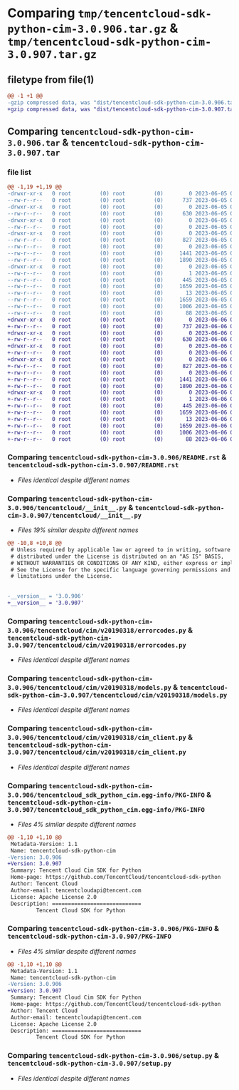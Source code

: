 # Comparing `tmp/tencentcloud-sdk-python-cim-3.0.906.tar.gz` & `tmp/tencentcloud-sdk-python-cim-3.0.907.tar.gz`

## filetype from file(1)

```diff
@@ -1 +1 @@
-gzip compressed data, was "dist/tencentcloud-sdk-python-cim-3.0.906.tar", last modified: Mon Jun  5 00:30:12 2023, max compression
+gzip compressed data, was "dist/tencentcloud-sdk-python-cim-3.0.907.tar", last modified: Tue Jun  6 02:22:13 2023, max compression
```

## Comparing `tencentcloud-sdk-python-cim-3.0.906.tar` & `tencentcloud-sdk-python-cim-3.0.907.tar`

### file list

```diff
@@ -1,19 +1,19 @@
-drwxr-xr-x   0 root         (0) root         (0)        0 2023-06-05 00:30:12.000000 tencentcloud-sdk-python-cim-3.0.906/
--rw-r--r--   0 root         (0) root         (0)      737 2023-06-05 00:30:11.000000 tencentcloud-sdk-python-cim-3.0.906/README.rst
-drwxr-xr-x   0 root         (0) root         (0)        0 2023-06-05 00:30:12.000000 tencentcloud-sdk-python-cim-3.0.906/tencentcloud/
--rw-r--r--   0 root         (0) root         (0)      630 2023-06-05 00:30:11.000000 tencentcloud-sdk-python-cim-3.0.906/tencentcloud/__init__.py
-drwxr-xr-x   0 root         (0) root         (0)        0 2023-06-05 00:30:12.000000 tencentcloud-sdk-python-cim-3.0.906/tencentcloud/cim/
--rw-r--r--   0 root         (0) root         (0)        0 2023-06-05 00:30:11.000000 tencentcloud-sdk-python-cim-3.0.906/tencentcloud/cim/__init__.py
-drwxr-xr-x   0 root         (0) root         (0)        0 2023-06-05 00:30:12.000000 tencentcloud-sdk-python-cim-3.0.906/tencentcloud/cim/v20190318/
--rw-r--r--   0 root         (0) root         (0)      827 2023-06-05 00:30:11.000000 tencentcloud-sdk-python-cim-3.0.906/tencentcloud/cim/v20190318/errorcodes.py
--rw-r--r--   0 root         (0) root         (0)        0 2023-06-05 00:30:11.000000 tencentcloud-sdk-python-cim-3.0.906/tencentcloud/cim/v20190318/__init__.py
--rw-r--r--   0 root         (0) root         (0)     1441 2023-06-05 00:30:11.000000 tencentcloud-sdk-python-cim-3.0.906/tencentcloud/cim/v20190318/models.py
--rw-r--r--   0 root         (0) root         (0)     1890 2023-06-05 00:30:11.000000 tencentcloud-sdk-python-cim-3.0.906/tencentcloud/cim/v20190318/cim_client.py
-drwxr-xr-x   0 root         (0) root         (0)        0 2023-06-05 00:30:12.000000 tencentcloud-sdk-python-cim-3.0.906/tencentcloud_sdk_python_cim.egg-info/
--rw-r--r--   0 root         (0) root         (0)        1 2023-06-05 00:30:12.000000 tencentcloud-sdk-python-cim-3.0.906/tencentcloud_sdk_python_cim.egg-info/dependency_links.txt
--rw-r--r--   0 root         (0) root         (0)      445 2023-06-05 00:30:12.000000 tencentcloud-sdk-python-cim-3.0.906/tencentcloud_sdk_python_cim.egg-info/SOURCES.txt
--rw-r--r--   0 root         (0) root         (0)     1659 2023-06-05 00:30:12.000000 tencentcloud-sdk-python-cim-3.0.906/tencentcloud_sdk_python_cim.egg-info/PKG-INFO
--rw-r--r--   0 root         (0) root         (0)       13 2023-06-05 00:30:12.000000 tencentcloud-sdk-python-cim-3.0.906/tencentcloud_sdk_python_cim.egg-info/top_level.txt
--rw-r--r--   0 root         (0) root         (0)     1659 2023-06-05 00:30:12.000000 tencentcloud-sdk-python-cim-3.0.906/PKG-INFO
--rw-r--r--   0 root         (0) root         (0)     1006 2023-06-05 00:30:11.000000 tencentcloud-sdk-python-cim-3.0.906/setup.py
--rw-r--r--   0 root         (0) root         (0)       88 2023-06-05 00:30:12.000000 tencentcloud-sdk-python-cim-3.0.906/setup.cfg
+drwxr-xr-x   0 root         (0) root         (0)        0 2023-06-06 02:22:13.000000 tencentcloud-sdk-python-cim-3.0.907/
+-rw-r--r--   0 root         (0) root         (0)      737 2023-06-06 02:22:13.000000 tencentcloud-sdk-python-cim-3.0.907/README.rst
+drwxr-xr-x   0 root         (0) root         (0)        0 2023-06-06 02:22:13.000000 tencentcloud-sdk-python-cim-3.0.907/tencentcloud/
+-rw-r--r--   0 root         (0) root         (0)      630 2023-06-06 02:22:13.000000 tencentcloud-sdk-python-cim-3.0.907/tencentcloud/__init__.py
+drwxr-xr-x   0 root         (0) root         (0)        0 2023-06-06 02:22:13.000000 tencentcloud-sdk-python-cim-3.0.907/tencentcloud/cim/
+-rw-r--r--   0 root         (0) root         (0)        0 2023-06-06 02:22:13.000000 tencentcloud-sdk-python-cim-3.0.907/tencentcloud/cim/__init__.py
+drwxr-xr-x   0 root         (0) root         (0)        0 2023-06-06 02:22:13.000000 tencentcloud-sdk-python-cim-3.0.907/tencentcloud/cim/v20190318/
+-rw-r--r--   0 root         (0) root         (0)      827 2023-06-06 02:22:13.000000 tencentcloud-sdk-python-cim-3.0.907/tencentcloud/cim/v20190318/errorcodes.py
+-rw-r--r--   0 root         (0) root         (0)        0 2023-06-06 02:22:13.000000 tencentcloud-sdk-python-cim-3.0.907/tencentcloud/cim/v20190318/__init__.py
+-rw-r--r--   0 root         (0) root         (0)     1441 2023-06-06 02:22:13.000000 tencentcloud-sdk-python-cim-3.0.907/tencentcloud/cim/v20190318/models.py
+-rw-r--r--   0 root         (0) root         (0)     1890 2023-06-06 02:22:13.000000 tencentcloud-sdk-python-cim-3.0.907/tencentcloud/cim/v20190318/cim_client.py
+drwxr-xr-x   0 root         (0) root         (0)        0 2023-06-06 02:22:13.000000 tencentcloud-sdk-python-cim-3.0.907/tencentcloud_sdk_python_cim.egg-info/
+-rw-r--r--   0 root         (0) root         (0)        1 2023-06-06 02:22:13.000000 tencentcloud-sdk-python-cim-3.0.907/tencentcloud_sdk_python_cim.egg-info/dependency_links.txt
+-rw-r--r--   0 root         (0) root         (0)      445 2023-06-06 02:22:13.000000 tencentcloud-sdk-python-cim-3.0.907/tencentcloud_sdk_python_cim.egg-info/SOURCES.txt
+-rw-r--r--   0 root         (0) root         (0)     1659 2023-06-06 02:22:13.000000 tencentcloud-sdk-python-cim-3.0.907/tencentcloud_sdk_python_cim.egg-info/PKG-INFO
+-rw-r--r--   0 root         (0) root         (0)       13 2023-06-06 02:22:13.000000 tencentcloud-sdk-python-cim-3.0.907/tencentcloud_sdk_python_cim.egg-info/top_level.txt
+-rw-r--r--   0 root         (0) root         (0)     1659 2023-06-06 02:22:13.000000 tencentcloud-sdk-python-cim-3.0.907/PKG-INFO
+-rw-r--r--   0 root         (0) root         (0)     1006 2023-06-06 02:22:13.000000 tencentcloud-sdk-python-cim-3.0.907/setup.py
+-rw-r--r--   0 root         (0) root         (0)       88 2023-06-06 02:22:13.000000 tencentcloud-sdk-python-cim-3.0.907/setup.cfg
```

### Comparing `tencentcloud-sdk-python-cim-3.0.906/README.rst` & `tencentcloud-sdk-python-cim-3.0.907/README.rst`

 * *Files identical despite different names*

### Comparing `tencentcloud-sdk-python-cim-3.0.906/tencentcloud/__init__.py` & `tencentcloud-sdk-python-cim-3.0.907/tencentcloud/__init__.py`

 * *Files 19% similar despite different names*

```diff
@@ -10,8 +10,8 @@
 # Unless required by applicable law or agreed to in writing, software
 # distributed under the License is distributed on an "AS IS" BASIS,
 # WITHOUT WARRANTIES OR CONDITIONS OF ANY KIND, either express or implied.
 # See the License for the specific language governing permissions and
 # limitations under the License.
 
 
-__version__ = '3.0.906'
+__version__ = '3.0.907'
```

### Comparing `tencentcloud-sdk-python-cim-3.0.906/tencentcloud/cim/v20190318/errorcodes.py` & `tencentcloud-sdk-python-cim-3.0.907/tencentcloud/cim/v20190318/errorcodes.py`

 * *Files identical despite different names*

### Comparing `tencentcloud-sdk-python-cim-3.0.906/tencentcloud/cim/v20190318/models.py` & `tencentcloud-sdk-python-cim-3.0.907/tencentcloud/cim/v20190318/models.py`

 * *Files identical despite different names*

### Comparing `tencentcloud-sdk-python-cim-3.0.906/tencentcloud/cim/v20190318/cim_client.py` & `tencentcloud-sdk-python-cim-3.0.907/tencentcloud/cim/v20190318/cim_client.py`

 * *Files identical despite different names*

### Comparing `tencentcloud-sdk-python-cim-3.0.906/tencentcloud_sdk_python_cim.egg-info/PKG-INFO` & `tencentcloud-sdk-python-cim-3.0.907/tencentcloud_sdk_python_cim.egg-info/PKG-INFO`

 * *Files 4% similar despite different names*

```diff
@@ -1,10 +1,10 @@
 Metadata-Version: 1.1
 Name: tencentcloud-sdk-python-cim
-Version: 3.0.906
+Version: 3.0.907
 Summary: Tencent Cloud Cim SDK for Python
 Home-page: https://github.com/TencentCloud/tencentcloud-sdk-python
 Author: Tencent Cloud
 Author-email: tencentcloudapi@tencent.com
 License: Apache License 2.0
 Description: ============================
         Tencent Cloud SDK for Python
```

### Comparing `tencentcloud-sdk-python-cim-3.0.906/PKG-INFO` & `tencentcloud-sdk-python-cim-3.0.907/PKG-INFO`

 * *Files 4% similar despite different names*

```diff
@@ -1,10 +1,10 @@
 Metadata-Version: 1.1
 Name: tencentcloud-sdk-python-cim
-Version: 3.0.906
+Version: 3.0.907
 Summary: Tencent Cloud Cim SDK for Python
 Home-page: https://github.com/TencentCloud/tencentcloud-sdk-python
 Author: Tencent Cloud
 Author-email: tencentcloudapi@tencent.com
 License: Apache License 2.0
 Description: ============================
         Tencent Cloud SDK for Python
```

### Comparing `tencentcloud-sdk-python-cim-3.0.906/setup.py` & `tencentcloud-sdk-python-cim-3.0.907/setup.py`

 * *Files identical despite different names*

